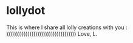 # lollydot
This is where I share all lolly creations with you : )))))))))))))))))))))))))))))))))))) Love, L.
